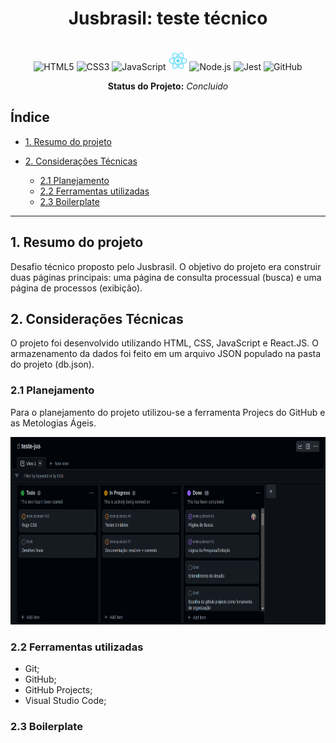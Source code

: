 <div align="center"> 
  
  # Jusbrasil: teste técnico 
  
 <br>

  <img src="https://cdn.jsdelivr.net/gh/devicons/devicon/icons/html5/html5-original.svg" alt="HTML5" style="height: 30px;"/>
  <img src="https://cdn.jsdelivr.net/gh/devicons/devicon/icons/css3/css3-original.svg" alt="CSS3" style="height: 30px;"/>
  <img src="https://cdn.jsdelivr.net/gh/devicons/devicon/icons/javascript/javascript-original.svg" alt="JavaScript" style="height: 30px;"/>
  <img src="https://github.com/devicons/devicon/blob/v2.15.1/icons/react/react-original.svg" alt="React" style="height: 30px;"/>
  <img src="https://cdn.jsdelivr.net/gh/devicons/devicon/icons/nodejs/nodejs-plain.svg" alt="Node.js" style="height: 30px;"/>
  <img src="https://cdn.jsdelivr.net/gh/devicons/devicon/icons/jest/jest-plain.svg" alt="Jest" style="height: 30px;"/> 
  <img src="https://cdn.jsdelivr.net/gh/devicons/devicon/icons/github/github-original.svg" alt="GitHub" style="height: 30px;"/> 
  
  <br>
  
  **Status do Projeto:** _Concluido_ 
  
</div>


## Índice

* [1. Resumo do projeto](#1-resumo-do-projeto)

* [2. Considerações Técnicas](#2-considerações-técnicas)  
  * [2.1 Planejamento](#21-planejamento)
  * [2.2 Ferramentas utilizadas](#22-ferramentas-utilizadas)  
  * [2.3 Boilerplate](#23-boilerplate)
  
  
***


## 1. Resumo do projeto

  Desafio técnico proposto pelo Jusbrasil. O objetivo do projeto era construir duas páginas principais: uma página de consulta processual (busca) e
uma página de processos (exibição).

## 2. Considerações Técnicas

  O projeto foi desenvolvido utilizando HTML, CSS, JavaScript e React.JS. O armazenamento da dados foi feito em um arquivo JSON populado na pasta do projeto (db.json).
  
### 2.1 Planejamento
  Para o planejamento do projeto utilizou-se a ferramenta Projecs do GitHub e as Metologias Ágeis.

  <img src="src/img/planning.png" alt="planing" style="height: 300px;"/>

### 2.2 Ferramentas utilizadas  

  * Git;
  * GitHub;
  * GitHub Projects;
  * Visual Studio Code;
  
### 2.3 Boilerplate
